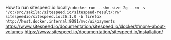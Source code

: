 How to run sitespeed.io locally:
`docker run --shm-size 2g --rm -v "/c:/src/sakila:/sitespeed.io/sitespeed-result/:rw" sitespeedio/sitespeed.io:26.1.0 -b firefox http://host.docker.internal:8081/mvc/ui/payments`  
https://www.sitespeed.io/documentation/sitespeed.io/docker/#more-about-volumes
https://www.sitespeed.io/documentation/sitespeed.io/installation/

